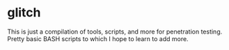 # glitch
 This is just a compilation of tools, scripts, and more for penetration testing. Pretty basic BASH scripts to which I hope to learn to add more.
